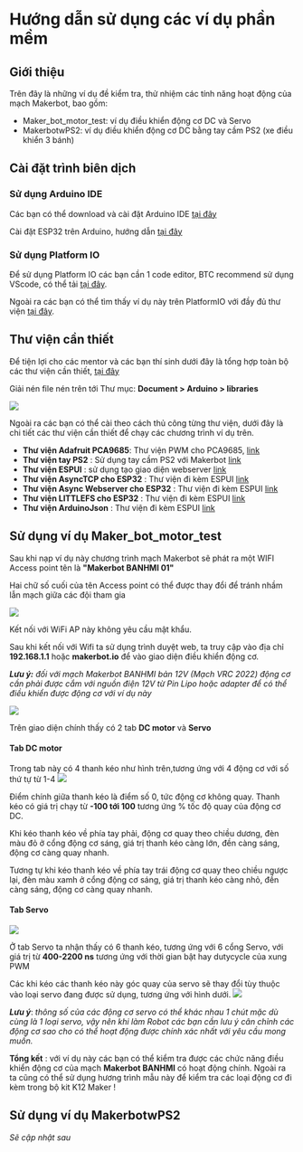 # Hướng dẫn sử dụng các ví dụ phần mềm
## Giới thiệu 
Trên đây là những ví dụ đề kiểm tra, thử nhiệm các tính năng hoạt động của mạch Makerbot, bao gồm:
- Maker_bot_motor_test: ví dụ điều khiển động cơ DC và Servo
- MakerbotwPS2: ví dụ điều khiển động cơ DC bằng tay cầm PS2 (xe điều khiển 3 bánh)

## Cài đặt trình biên dịch
### Sử dụng Arduino IDE
Các bạn có thể download và cài đặt Arduino IDE [tại đây](https://www.arduino.cc/en/software)

Cài đặt ESP32 trên Arduino, hướng dẫn [tại đây](../docs/Tutorial_Docs/Cài-đặt-thư-viện-ESP32-trên-Arduino-IDE.pdf) 

### Sử dụng Platform IO
Để sử dụng Platform IO các bạn cần 1 code editor, BTC recommend sử dụng VScode, có thể tải [tại đây](https://github.com/anhtu0310/Makerbot_motor_test).

Ngoài ra các bạn có thể tìm thấy ví dụ này trên PlatformIO với đầy đủ thư viện  [tại đây](https://code.visualstudio.com/download). 

## Thư viện cần thiết

Để tiện lợi cho các mentor và các bạn thí sinh dưới đây là tổng hợp toàn bộ các thư viện cần thiết, [tại đây](https://rogosmart-my.sharepoint.com/:u:/g/personal/tu_danganh_rogo_com_vn/ESJKm2XPhw9Hl89-lLPU8d4B54ctBPSGGFCmoeG4xCfOxw?e=gbFQdg)  


Giải nén file nén trên tới Thư mục: **Document > Arduino > libraries** 

![](../images/library_window.PNG) 

Ngoài ra các bạn có thể cài theo cách thủ công từng thư viện, dưới đây là chi tiết các thư viện cần thiết để chạy các chương trình ví dụ trên.

- **Thư viện Adafruit PCA9685**: Thư viện PWM cho PCA9685, [link](https://github.com/adafruit/Adafruit-PWM-Servo-Driver-Library)
- **Thư viện tay PS2** : Sử dụng tay cầm PS2 với Makerbot [link](https://github.com/makerhanoi/Arduino-PS2X-ESP32-Makerbot)
- **Thư viện ESPUI** : sử dụng tạo giao diện webserver [link](https://github.com/s00500/ESPUI)
- **Thư viện AsyncTCP cho ESP32** : Thư viện đi kèm ESPUI [link](https://github.com/me-no-dev/AsyncTCP)
- **Thư viện Async Webserver cho ESP32** : Thư viện đi kèm ESPUI [link](https://github.com/me-no-dev/ESPAsyncWebServer)
- **Thư viện LITTLEFS cho ESP32** : Thư viện đi kèm ESPUI [link](https://github.com/lorol/LITTLEFS)
- **Thư viện ArduinoJson** : Thư viện đi kèm ESPUI [link](https://github.com/bblanchon/ArduinoJson)

## Sử dụng ví dụ Maker_bot_motor_test
Sau khi nạp ví dụ này chương trình mạch Makerbot sẽ phát ra một WIFI Access point tên là **"Makerbot BANHMI 01"**

Hai chữ số cuối của tên Access point có thể được thay đổi để tránh nhầm lẫn mạch giữa các đội tham gia

![](../images/wifi_scan.jpg) 
<!-- <img src="../images/wifi_scan.jpg" alt="drawing" width="200"/> -->

Kết nối với WiFi AP này không yêu cầu mật khẩu. 

Sau khi kết nối với Wifi ta sử dụng trình duyệt web, ta truy cập vào địa chỉ **192.168.1.1** hoặc **makerbot.io** để vào giao diện điều khiển động cơ.

**_Lưu ý:_** _đối với mạch Makerbot BANHMI bản 12V (Mạch VRC 2022) động cơ cần phải được cắm với nguồn điện 12V từ Pin Lipo hoặc adapter để có thể điều khiển được động cơ với ví dụ này_


![](../images/DC1.jpg) 

Trên giao diện chính thấy có 2 tab **DC motor** và **Servo** 
#### **Tab DC motor**
Trong tab này có 4 thanh kéo như hình trên,tương ứng với 4 động cơ với số thứ tự từ 1-4
![](../images/makerboot2.png)

Điểm chính giữa thanh kéo là điểm số 0, tức động cơ không quay. Thanh kéo có giá trị chạy từ **-100 tới 100** tương ứng % tốc độ quay của động cơ DC.

 Khi kéo thanh kéo về phía tay phải, động cơ quay theo chiều dương, đèn màu đỏ ở cổng động cơ sáng, giá trị thanh kéo càng lớn, đền càng sáng, động cơ càng quay nhanh.

Tương tự khi kéo thanh kéo về phía tay trái động cơ quay theo chiều ngược lại, đèn màu xamh ở cổng động cơ sáng, giá trị thanh kéo càng nhỏ, đền càng sáng, động cơ càng quay nhanh.
#### **Tab Servo**
![](../images/Servo.jpg)

Ở tab Servo ta nhận thấy có 6 thanh kéo, tương ứng với 6 cổng Servo, với giá trị từ **400-2200 ns** tương ứng với thời gian bật hay dutycycle của xung PWM 

Các khi kéo các thanh kéo này góc quay của servo sẽ thay đổi tùy thuộc vào loại servo đang được sử dụng, tương ứng với hình dưới. 
![](../images/pwm.PNG)

**_Lưu ý_**: _thông số của các động cơ servo có thể khác nhau 1 chút mặc dù cùng là 1 loại servo, vậy nên khi làm Robot các bạn cần lưu ý cân chỉnh các động cơ sao cho có thể hoạt động được chính xác nhất với yêu cầu mong muốn._

**Tổng kết** : với ví dụ này các bạn có thể kiểm tra được các chức năng điều khiển động cơ của mạch **Makerbot BANHMI** có hoạt động chính. Ngoài ra ta cũng có thể sử dụng hương trình mẫu này để kiểm tra các loại động cơ đi kèm trong bộ kit K12 Maker !

## Sử dụng ví dụ MakerbotwPS2
_Sẽ cập nhật sau_
